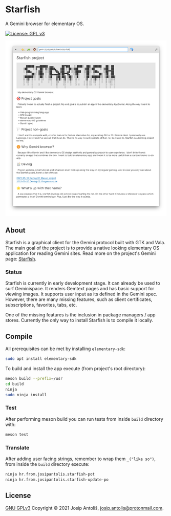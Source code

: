 # Starfish

A Gemini browser for elementary OS.

[![License: GPL v3](https://img.shields.io/badge/License-GPLv3-blue.svg)](COPYING)

![Starfish Screenshot](data/screenshot.png?raw=true)

## About

Starfish is a graphical client for the Gemini protocol built with GTK and Vala. The main goal of the project is to provide a native looking elementary OS application for reading Gemini sites. Read more on the project's Gemini page: [Starfish](gemini://josipantolis.from.hr/starfish/).

### Status

Starfish is currently in early development stage. It can already be used to surf Geminispace. It renders Gemtext pages and has basic support for viewing images. It supports user input as its defined in the Gemini spec. However, there are many missing features, such as client certificates, subscriptions, favorites, tabs, etc.

One of the missing features is the inclusion in package managers / app stores. Currently the only way to install Starfish is to compile it locally.

## Compile

All prerequisites can be met by installing `elementary-sdk`:

```sh
sudo apt install elementary-sdk
```

To build and install the app execute (from project's root directory):

```sh
meson build --prefix=/usr
cd build
ninja
sudo ninja install
```

### Test

After performing meson build you can run tests from inside `build` directory with:

```sh
meson test
```

### Translate

After adding user facing strings, remember to wrap them `_("like so")`, from inside the `build` directory execute:

```sh
ninja hr.from.josipantolis.starfish-pot
ninja hr.from.josipantolis.starfish-update-po
```

## License

[GNU GPLv3](COPYING)
Copyright © 2021 Josip Antoliš, josip.antolis@protonmail.com.

